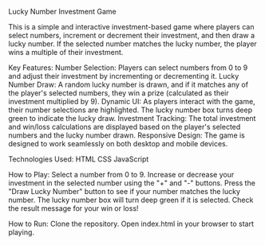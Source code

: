 Lucky Number Investment Game

This is a simple and interactive investment-based game where players can select numbers, increment or decrement their investment, and then draw a lucky number. If the selected number matches the lucky number, the player wins a multiple of their investment.

Key Features:
Number Selection: Players can select numbers from 0 to 9 and adjust their investment by incrementing or decrementing it.
Lucky Number Draw: A random lucky number is drawn, and if it matches any of the player's selected numbers, they win a prize (calculated as their investment multiplied by 9).
Dynamic UI: As players interact with the game, their number selections are highlighted. The lucky number box turns deep green to indicate the lucky draw.
Investment Tracking: The total investment and win/loss calculations are displayed based on the player's selected numbers and the lucky number drawn.
Responsive Design: The game is designed to work seamlessly on both desktop and mobile devices.

Technologies Used:
HTML
CSS
JavaScript

How to Play:
Select a number from 0 to 9.
Increase or decrease your investment in the selected number using the "+" and "-" buttons.
Press the "Draw Lucky Number" button to see if your number matches the lucky number.
The lucky number box will turn deep green if it is selected.
Check the result message for your win or loss!

How to Run:
Clone the repository.
Open index.html in your browser to start playing.